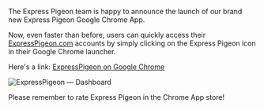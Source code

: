 The Express Pigeon team is happy to announce the launch of our brand new
Express Pigeon Google Chrome App.

Now, even faster than before, users can quickly access their
[ExpressPigeon.com](http://expresspigeon.com) accounts by simply clicking on the Express Pigeon
icon in their Google Chrome launcher.

Here&apos;s a link: [ExpressPigeon on Google Chrome](https://chrome.google.com/webstore/detail/expresspigeon/efhhmhbcjggandfbihonphneigogcnna)

![ExpressPigeon — Dashboard](${blog_base_url}/images/2012/ieeachef.png "ExpressPigeon — Dashboard")

Please remember to rate Express Pigeon in the Chrome App store!
